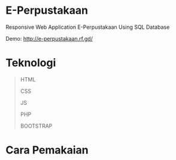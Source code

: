 # E-Perpustakaan
Responsive Web Application E-Perpustakaan Using SQL Database

Demo: http://e-perpustakaan.rf.gd/
# Teknologi
> HTML
>
> CSS
>
> JS
>
> PHP
>
> BOOTSTRAP


# Cara Pemakaian
